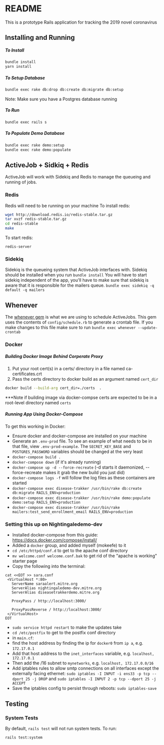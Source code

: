 # README

This is a prototype Rails application for tracking the 2019 novel coronavirus

## Installing and Running
##### To Install
```bash
bundle install
yarn install
```
##### To Setup Database
```bash
bundle exec rake db:drop db:create db:migrate db:setup
```
Note: Make sure you have a Postgres database running

##### To Run
```bash
bundle exec rails s
```

##### To Populate Demo Database
```bash
bundle exec rake demo:setup
bundle exec rake demo:populate
```

## ActiveJob + Sidkiq + Redis
ActiveJob will work with Sidekiq and Redis to manage the queueing and running of jobs.
### Redis
Redis will need to be running on your machine
To install redis:
```bash
wget http://download.redis.io/redis-stable.tar.gz
tar xvzf redis-stable.tar.gz
cd redis-stable
make
```
To start redis:
```
redis-server
```
### Sidekiq
Sidekiq is the queueing system that ActiveJob interfaces with.
Sidekiq should be installed when you run `bundle install`
You will have to start sidekiq independent of the app, you'll have to make sure that sidekiq is aware that it is responsible for the mailers queue.
`bundle exec sidekiq -q default -q mailers`


## Whenever
The [whenever gem](https://github.com/javan/whenever) is what we are using to schedule ActiveJobs.
This gem uses the contents of `config/schedule.rb` to generate a crontab file.
If you make changes to this file make sure to run `bundle exec whenever --update-crontab`


### Docker

##### Building Docker Image Behind Corperate Proxy
1. Put your root cert(s) in a certs/ directory in a file named ca-certificates.crt
2. Pass the certs directory to docker build as an argument named `cert_dir`
```bash
docker build --build-arg cert_dir=./certs  .
```
***Note if building image via docker-compse certs are expected to be in a root-level directory named `certs`

##### Running App Using Docker-Compose
To get this working in Docker:

* Ensure docker and docker-compose are installed on your machine
* Generate an `.env-prod` file. To see an example of what needs to be in that file, view `.env-prod-example`. The `SECRET_KEY_BASE` and `POSTGRES_PASSWORD` variables should be changed at the very least
* `docker-compose build .`
* `docker-compose down` (if it's already running)
* `docker-compose up -d --force-recreate` (-d starts it daemonized, --force-recreate makes it grab the new build you just did)
* `docker-compose logs -f` will follow the log files as these containers are started
* `docker-compose exec disease-trakker /usr/bin/rake db:create db:migrate RAILS_ENV=production`
* `docker-compose exec disease-trakker /usr/bin/rake demo:populate demo:setup RAILS_ENV=production`
* `docker-compose exec disease-trakker /usr/bin/rake mailers:test_send_enrollment_email RAILS_ENV=production`

### Setting this up on Nightingaledemo-dev
* Installed docker-compose from this guide: https://docs.docker.com/compose/install/
* Added a `docker` group, and added myself (mokeefe) to it
* `cd /etc/httpd/conf.d` to get to the apache conf directory
* `mv welcome.conf welcome.conf.bak` to get rid of the "apache is working" starter page
* Copy the following into the terminal:
 ```ApacheConf
cat <<EOT >> sara.conf
  <VirtualHost *:80>
    ServerName saraalert.mitre.org
    ServerAlias nightingaledemo-dev.mitre.org
    ServerAlias diseasetrakkerdemo.mitre.org

    ProxyPass / http://localhost:3000/

    ProxyPassReverse / http://localhost:3000/
  </VirtualHost>
EOT
```
* `sudo service httpd restart` to make the updates take
* `cd /etc/postfix` to get to the postfix conf directory
* in `main.cf`:
* find the host address by finding the ip for `docker0` from `ip a`, e.g. `172.17.0.1`
* Add that host address to the `inet_interfaces` variable, e.g. `localhost, 172.17.0.1`
* Then add the /16 subnet to `mynetworks`, e.g. `localhost, 172.17.0.0/16`
* Add iptables rules to allow smtp connections on all interfaces except the externally facing ethernet: `sudo iptables -I INPUT -i ens33 -p tcp --dport 25 -j DROP` and `sudo iptables -I INPUT 2 -p tcp --dport 25 -j ACCEPT`
* Save the iptables config to persist through reboots: `sudo iptables-save`

## Testing

### System Tests
By default, `rails test` will not run system tests. To run:
```
rails test:system
```